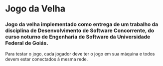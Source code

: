 # Jogo da Velha
### Jogo da velha implementado como entrega de um trabalho da disciplina de Desenvolvimento de Software Concorrente, do curso noturno de Engenharia de Software da Universidade Federal de Goiás.  
Para testar o jogo, cada jogador deve ter o jogo em sua máquina e todos devem estar conectados à mesma rede.
